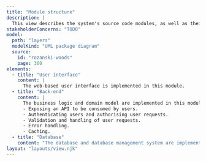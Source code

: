 ```yaml
---
title: "Module structure"
description: |
  This view describes the system's source code modules, as well as their dependencies and hierarchy.
stakeholderConcerns: "TODO"
model:
  path: "layers"
  modelKind: "UML package diagram"
  source:
    id: "rozanski-woods"
    page: 360
elements:
  - title: "User interface"
    content: |
      The web-based user interface is implemented in this module.
  - title: "Back-end"
    content: |
      The business logic and domain model are implemented in this module. It provides the following functionality:
      - Exposing an API to be consumed by users.
      - Authenticating users and authorising user requests.
      - Validation and handling of user requests.
      - Error handling.
      - Caching.
  - title: "Database"
    content: "The database and database management system are implemented in this layer."
layout: "layouts/view.njk"
---
```

